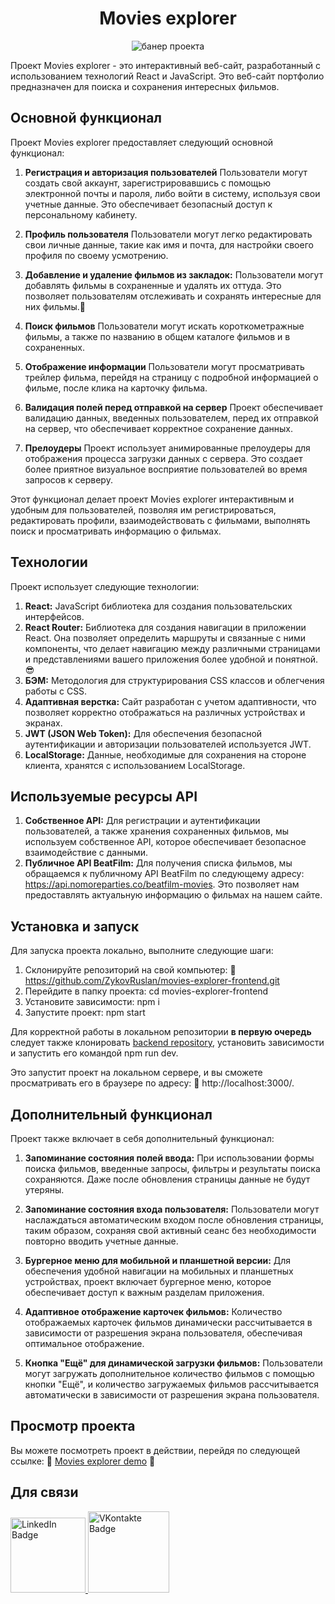 <h1 align="center">Movies explorer</h1>
<p align="center">
  <img src="https://i.postimg.cc/P55d1ZNj/2023-09-23-21-24-07.png" alt="банер проекта">
</p>

Проект Movies explorer - это интерактивный веб-сайт, разработанный с использованием технологий React и JavaScript. Это веб-сайт портфолио предназначен для поиска и сохранения интересных фильмов. 

## Основной функционал

Проект Movies explorer предоставляет следующий основной функционал:

1. **Регистрация и авторизация пользователей** Пользователи могут создать свой аккаунт, зарегистрировавшись с помощью электронной почты и пароля, либо войти в систему, используя свои учетные данные. Это обеспечивает безопасный доступ к персональному кабинету.

2. **Профиль пользователя** Пользователи могут легко редактировать свои личные данные, такие как имя и почта, для настройки своего профиля по своему усмотрению.

3. **Добавление и удаление фильмов из закладок:** Пользователи могут добавлять фильмы в сохраненные и удалять их оттуда. Это позволяет пользователям отслеживать и сохранять интересные для них фильмы.💚

4. **Поиск фильмов** Пользователи могут искать короткометражные фильмы, а также по названию в общем каталоге фильмов и в сохраненных.

5. **Отображение информации** Пользователи могут просматривать трейлер фильма, перейдя на страницу с подробной информацией о фильме, после клика на карточку фильма.

6. **Валидация полей перед отправкой на сервер** Проект обеспечивает валидацию данных, введенных пользователем, перед их отправкой на сервер, что обеспечивает корректное сохранение данных.

7. **Прелоудеры** Проект использует анимированные прелоудеры для отображения процесса загрузки данных с сервера. Это создает более приятное визуальное восприятие пользователей во время запросов к серверу.

Этот функционал делает проект Movies explorer интерактивным и удобным для пользователей, позволяя им регистрироваться, редактировать профили, взаимодействовать с фильмами, выполнять поиск и просматривать информацию о фильмах.

## Технологии

Проект использует следующие технологии:

1. **React:** JavaScript библиотека для создания пользовательских интерфейсов.
2. **React Router:** Библиотека для создания навигации в приложении React. Она позволяет определить маршруты и связанные с ними компоненты, что делает навигацию между различными страницами и представлениями вашего приложения более удобной и понятной. 😎
3. **БЭМ:** Методология для структурирования CSS классов и облегчения работы с CSS.
4. **Адаптивная верстка:** Сайт разработан с учетом адаптивности, что позволяет корректно отображаться на различных устройствах и экранах.
5. **JWT (JSON Web Token):** Для обеспечения безопасной аутентификации и авторизации пользователей используется JWT.
6. **LocalStorage:** Данные, необходимые для сохранения на стороне клиента, хранятся с использованием LocalStorage.

## Используемые ресурсы API

1. **Собственное API:** Для регистрации и аутентификации пользователей, а также хранения сохраненных фильмов, мы используем собственное API, которое обеспечивает безопасное взаимодействие с данными.
2. **Публичное API BeatFilm:** Для получения списка фильмов, мы обращаемся к публичному API BeatFilm по следующему адресу: https://api.nomoreparties.co/beatfilm-movies. Это позволяет нам предоставлять актуальную информацию о фильмах на нашем сайте.

## Установка и запуск

Для запуска проекта локально, выполните следующие шаги:

1. Склонируйте репозиторий на свой компьютер: 🔗 https://github.com/ZykovRuslan/movies-explorer-frontend.git
2. Перейдите в папку проекта: cd movies-explorer-frontend
3. Установите зависимости: npm i
4. Запустите проект: npm start

Для корректной работы в локальном репозитории <b>в первую очередь</b> следует также клонировать [backend repository](https://github.com/ZykovRuslan/movies-explorer-api), установить зависимости и запустить его командой npm run dev.

Это запустит проект на локальном сервере, и вы сможете просматривать его в браузере по адресу: 🔗 http://localhost:3000/.

## Дополнительный функционал

Проект также включает в себя дополнительный функционал:

1. **Запоминание состояния полей ввода:** При использовании формы поиска фильмов, введенные запросы, фильтры и результаты поиска сохраняются. Даже после обновления страницы данные не будут утеряны.

2. **Запоминание состояния входа пользователя:** Пользователи могут наслаждаться автоматическим входом после обновления страницы, таким образом, сохраняя свой активный сеанс без необходимости повторно вводить учетные данные.

3. **Бургерное меню для мобильной и планшетной версии:** Для обеспечения удобной навигации на мобильных и планшетных устройствах, проект включает бургерное меню, которое обеспечивает доступ к важным разделам приложения.

4. **Адаптивное отображение карточек фильмов:** Количество отображаемых карточек фильмов динамически рассчитывается в зависимости от разрешения экрана пользователя, обеспечивая оптимальное отображение.

5. **Кнопка "Ещё" для динамической загрузки фильмов:** Пользователи могут загружать дополнительное количество фильмов с помощью кнопки "Ещё", и количество загружаемых фильмов рассчитывается автоматически в зависимости от разрешения экрана пользователя.

## Просмотр проекта

Вы можете посмотреть проект в действии, перейдя по следующей ссылке: 🔗 [Movies explorer demo](movies-explorer-ruslan.nomoreparties.co) 🌟

## Для связи
  <a href="https://linkedin.com/in/ruslan-zykov/">
    <img src="https://img.shields.io/badge/Linkedin-blue?style=for-the-badge&logo=linkedin&logoColor=white" alt="LinkedIn Badge" width="120"/>
  </a>
  <a href="https://vk.com/r_u_sl_i_k">
    <img src="https://img.shields.io/badge/Vkontakte-blue?style=for-the-badge&logo=vk&logoColor=white" alt="VKontakte Badge" width="130"/>
  </a>

